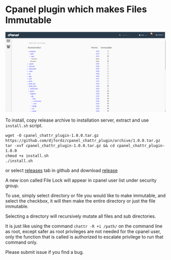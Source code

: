 # Cpanel plugin which makes Files Immutable

![screenshot](cpanel_chattr_plugin.png)

To install, copy release archive to installation server, extract and use `install.sh` script.

```
wget -O cpanel_chattr_plugin-1.0.0.tar.gz https://github.com/djfordz/cpanel_chattr_plugin/archive/1.0.0.tar.gz
tar -xvf cpanel_chattr_plugin-1.0.0.tar.gz && cd cpanel_chattr_plugin-1.0.0
chmod +x install.sh
./install.sh
```

or select [releases](https://github.com/djfordz/cpanel_chattr_plugin/releases) tab in github and download [release](https://github.com/djfordz/cpanel_chattr_plugin/releases)


A new icon called File Lock will appear in cpanel user list under security group.

To use, simply select directory or file you would like to make immutable, and select the checkbox, it will then make the entire directory or just the file immutable.

Selecting a directory will recursively mutate all files and sub directories.

It is just like using the command `chattr -R +i /path/` on the command line as root, except safer as root privileges are not needed for the cpanel user, only the function that is called is authorized to escalate privilege to run that command only.

Please submit issue if you find a bug.
